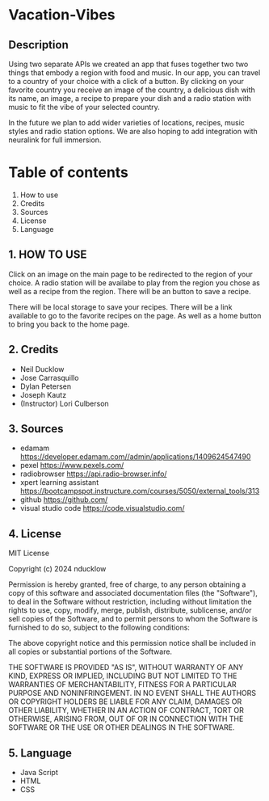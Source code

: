 # Vacation-Vibes

## Description 

Using two separate APIs we created an app that fuses together two two things that embody a region with food and music.  In our app, you can travel to a country of your choice with a click of a button. By clicking on your favorite country you receive an image of the country, a delicious dish with its name, an image, a recipe to prepare your dish and a radio station with music to fit the vibe of your selected country. 

In the future we plan to add wider varieties of locations, recipes, music styles and radio station options. 
We are also hoping to add integration with neuralink for full immersion.


# Table of contents

1.  How to use 
2.  Credits
3.  Sources
4.  License
5.  Language 


## 1.  HOW TO USE

Click on an image on the main page to be redirected to the region of your choice.  A radio station will be availabe to play from the region you chose as well as a recipe from the region.  There will be an button to save a recipe.

There will be local storage to save your recipes. There will be a link available to go to the favorite recipes on the page.  As well as a home button to bring you back to the home page.  


## 2.  Credits

* Neil Ducklow 
* Jose Carrasquillo
* Dylan Petersen
* Joseph Kautz
* (Instructor) Lori Culberson


## 3.  Sources

* edamam https://developer.edamam.com//admin/applications/1409624547490
* pexel https://www.pexels.com/
* radiobrowser https://api.radio-browser.info/
* xpert learning assistant https://bootcampspot.instructure.com/courses/5050/external_tools/313
* github https://github.com/
* visual studio code https://code.visualstudio.com/


## 4.  License

MIT License

Copyright (c) 2024 nducklow

Permission is hereby granted, free of charge, to any person obtaining a copy
of this software and associated documentation files (the "Software"), to deal
in the Software without restriction, including without limitation the rights
to use, copy, modify, merge, publish, distribute, sublicense, and/or sell
copies of the Software, and to permit persons to whom the Software is
furnished to do so, subject to the following conditions:

The above copyright notice and this permission notice shall be included in all
copies or substantial portions of the Software.

THE SOFTWARE IS PROVIDED "AS IS", WITHOUT WARRANTY OF ANY KIND, EXPRESS OR
IMPLIED, INCLUDING BUT NOT LIMITED TO THE WARRANTIES OF MERCHANTABILITY,
FITNESS FOR A PARTICULAR PURPOSE AND NONINFRINGEMENT. IN NO EVENT SHALL THE
AUTHORS OR COPYRIGHT HOLDERS BE LIABLE FOR ANY CLAIM, DAMAGES OR OTHER
LIABILITY, WHETHER IN AN ACTION OF CONTRACT, TORT OR OTHERWISE, ARISING FROM,
OUT OF OR IN CONNECTION WITH THE SOFTWARE OR THE USE OR OTHER DEALINGS IN THE
SOFTWARE.


## 5. Language

* Java Script
* HTML
* CSS
